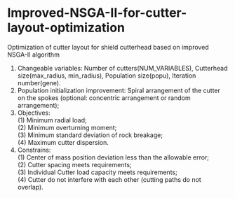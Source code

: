 # Improved-NSGA-II-for-cutter-layout-optimization
Optimization of cutter layout for shield cutterhead based on improved NSGA-II algorithm
  1. Changeable variables: Number of cutters(NUM_VARIABLES), Cutterhead size(max_radius, min_radius), Population size(popu), Iteration number(gene).
  2. Population initialization improvement: Spiral arrangement of the cutter on the spokes (optional: concentric arrangement or random arrangement);
  3. Objectives:<br>
     (1) Minimum radial load;<br>
     (2) Minimum overturning moment;<br>
     (3) Minimum standard deviation of rock breakage;<br>
     (4) Maximum cutter dispersion.<br>
  4. Constrains: <br>
    (1) Center of mass position deviation less than the allowable error;<br>
    (2) Cutter spacing meets requirements;<br>
    (3) Individual Cutter load capacity meets requirements;<br>
    (4) Cutter do not interfere with each other (cutting paths do not overlap).
